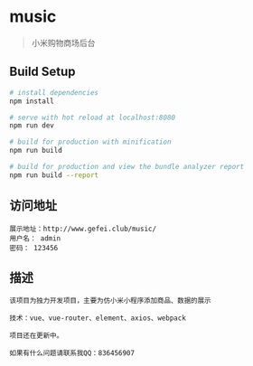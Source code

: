 # music

> 小米购物商场后台

## Build Setup

``` bash
# install dependencies
npm install

# serve with hot reload at localhost:8080
npm run dev

# build for production with minification
npm run build

# build for production and view the bundle analyzer report
npm run build --report
```

## 访问地址

```
展示地址：http://www.gefei.club/music/
用户名： admin
密码： 123456

```

## 描述

```
该项目为独力开发项目，主要为仿小米小程序添加商品、数据的展示

技术：vue、vue-router、element、axios、webpack

项目还在更新中。

如果有什么问题请联系我QQ：836456907
```
